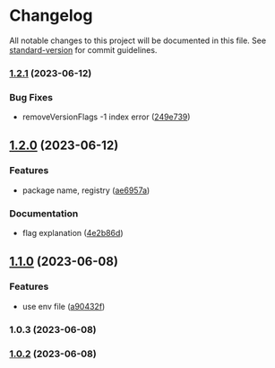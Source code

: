 # Changelog

All notable changes to this project will be documented in this file. See [standard-version](https://github.com/conventional-changelog/standard-version) for commit guidelines.

### [1.2.1](https://github.com/projects/CURS/repos/ofkr-front/compare/diff?targetBranch=refs%2Ftags%2Fv1.2.0&sourceBranch=refs%2Ftags%2Fv1.2.1) (2023-06-12)


### Bug Fixes

* removeVersionFlags -1 index error ([249e739](https://github.com/projects/CURS/repos/ofkr-front/commits/249e739d3c34bb82255b3b0ec3f35417d0bc94d1))

## [1.2.0](https://github.com/projects/CURS/repos/ofkr-front/compare/diff?targetBranch=refs%2Ftags%2Fv1.1.0&sourceBranch=refs%2Ftags%2Fv1.2.0) (2023-06-12)

### Features

- package name, registry ([ae6957a](https://github.com/projects/CURS/repos/ofkr-front/commits/ae6957a13f984a6441933d6ba0a2f2dc37e19ca6))

### Documentation

- flag explanation ([4e2b86d](https://github.com/projects/CURS/repos/ofkr-front/commits/4e2b86d3b359a5f35e10184b7473b2e6d62a8b32))

## [1.1.0](https://github.com/projects/CURS/repos/ofkr-front/compare/diff?targetBranch=refs%2Ftags%2Fv1.0.3&sourceBranch=refs%2Ftags%2Fv1.1.0) (2023-06-08)

### Features

- use env file ([a90432f](https://github.com/projects/CURS/repos/ofkr-front/commits/a90432f6f2ed72ee1a208255d9969156cb4f37de))

### 1.0.3 (2023-06-08)

### [1.0.2](https://github.com/lamtev178/taxios-with-versions/compare/v1.0.1...v1.0.2) (2023-06-08)
